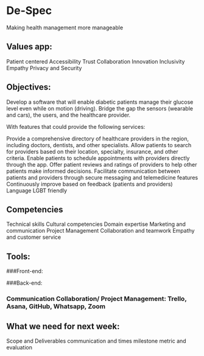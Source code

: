 # De-Spec
Making health management more manageable

## Values app:


Patient centered
Accessibility
Trust
Collaboration
Innovation
Inclusivity
Empathy
Privacy and Security


## Objectives:


Develop a software that will enable diabetic patients manage their glucose level even while on motion (driving). Bridge the gap the sensors (wearable and cars), the users, and the healthcare provider.  

With features that could provide the following services:

Provide a comprehensive directory of healthcare providers in the region, including doctors, dentists, and other specialists.
Allow patients to search for providers based on their location, specialty, insurance, and other criteria.
Enable patients to schedule appointments with providers directly through the app.
Offer patient reviews and ratings of providers to help other patients make informed decisions.
Facilitate communication between patients and providers through secure messaging and telemedicine features
Continuously improve based on feedback (patients and providers)
Language
LGBT friendly


## Competencies


Technical skills
Cultural competencies
Domain expertise
Marketing and communication
Project Management
Collaboration and teamwork
Empathy and customer service


## Tools:

###Front-end:

###Back-end:



### Communication Collaboration/ Project Management: Trello, Asana, GitHub, Whatsapp, Zoom


## What we need for next week:


Scope and Deliverables
communication and times
milestone
metric and evaluation
